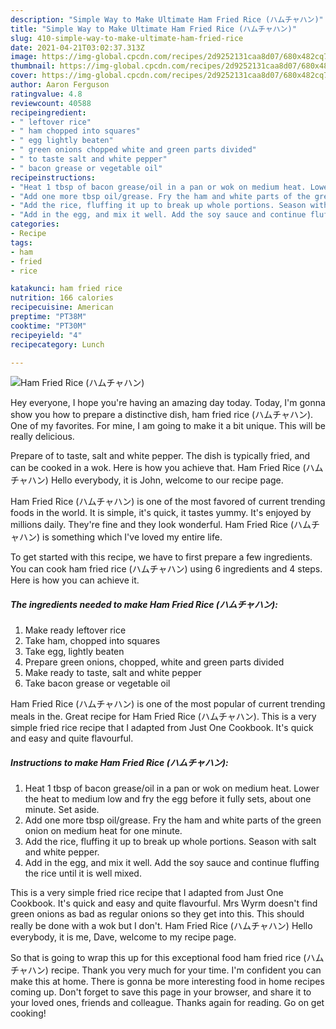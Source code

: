 ```yaml
---
description: "Simple Way to Make Ultimate Ham Fried Rice (ハムチャハン)"
title: "Simple Way to Make Ultimate Ham Fried Rice (ハムチャハン)"
slug: 410-simple-way-to-make-ultimate-ham-fried-rice
date: 2021-04-21T03:02:37.313Z
image: https://img-global.cpcdn.com/recipes/2d9252131caa8d07/680x482cq70/ham-fried-rice-ハムチャハン-recipe-main-photo.jpg
thumbnail: https://img-global.cpcdn.com/recipes/2d9252131caa8d07/680x482cq70/ham-fried-rice-ハムチャハン-recipe-main-photo.jpg
cover: https://img-global.cpcdn.com/recipes/2d9252131caa8d07/680x482cq70/ham-fried-rice-ハムチャハン-recipe-main-photo.jpg
author: Aaron Ferguson
ratingvalue: 4.8
reviewcount: 40588
recipeingredient:
- " leftover rice"
- " ham chopped into squares"
- " egg lightly beaten"
- " green onions chopped white and green parts divided"
- " to taste salt and white pepper"
- " bacon grease or vegetable oil"
recipeinstructions:
- "Heat 1 tbsp of bacon grease/oil in a pan or wok on medium heat. Lower the heat to medium low and fry the egg before it fully sets, about one minute. Set aside."
- "Add one more tbsp oil/grease. Fry the ham and white parts of the green onion on medium heat for one minute."
- "Add the rice, fluffing it up to break up whole portions. Season with salt and white pepper."
- "Add in the egg, and mix it well. Add the soy sauce and continue fluffing the rice until it is well mixed."
categories:
- Recipe
tags:
- ham
- fried
- rice

katakunci: ham fried rice 
nutrition: 166 calories
recipecuisine: American
preptime: "PT38M"
cooktime: "PT30M"
recipeyield: "4"
recipecategory: Lunch

---
```



![Ham Fried Rice (ハムチャハン)](https://img-global.cpcdn.com/recipes/2d9252131caa8d07/680x482cq70/ham-fried-rice-ハムチャハン-recipe-main-photo.jpg)

Hey everyone, I hope you're having an amazing day today. Today, I'm gonna show you how to prepare a distinctive dish, ham fried rice (ハムチャハン). One of my favorites. For mine, I am going to make it a bit unique. This will be really delicious.

Prepare of to taste, salt and white pepper. The dish is typically fried, and can be cooked in a wok. Here is how you achieve that. Ham Fried Rice (ハムチャハン) Hello everybody, it is John, welcome to our recipe page.

Ham Fried Rice (ハムチャハン) is one of the most favored of current trending foods in the world. It is simple, it's quick, it tastes yummy. It's enjoyed by millions daily. They're fine and they look wonderful. Ham Fried Rice (ハムチャハン) is something which I've loved my entire life.


To get started with this recipe, we have to first prepare a few ingredients. You can cook ham fried rice (ハムチャハン) using 6 ingredients and 4 steps. Here is how you can achieve it.

<!--inarticleads1-->

##### The ingredients needed to make Ham Fried Rice (ハムチャハン):

1. Make ready  leftover rice
1. Take  ham, chopped into squares
1. Take  egg, lightly beaten
1. Prepare  green onions, chopped, white and green parts divided
1. Make ready  to taste, salt and white pepper
1. Take  bacon grease or vegetable oil


Ham Fried Rice (ハムチャハン) is one of the most popular of current trending meals in the. Great recipe for Ham Fried Rice (ハムチャハン). This is a very simple fried rice recipe that I adapted from Just One Cookbook. It&#39;s quick and easy and quite flavourful. 

<!--inarticleads2-->

##### Instructions to make Ham Fried Rice (ハムチャハン):

1. Heat 1 tbsp of bacon grease/oil in a pan or wok on medium heat. Lower the heat to medium low and fry the egg before it fully sets, about one minute. Set aside.
1. Add one more tbsp oil/grease. Fry the ham and white parts of the green onion on medium heat for one minute.
1. Add the rice, fluffing it up to break up whole portions. Season with salt and white pepper.
1. Add in the egg, and mix it well. Add the soy sauce and continue fluffing the rice until it is well mixed.


This is a very simple fried rice recipe that I adapted from Just One Cookbook. It&#39;s quick and easy and quite flavourful. Mrs Wyrm doesn&#39;t find green onions as bad as regular onions so they get into this. This should really be done with a wok but I don&#39;t. Ham Fried Rice (ハムチャハン) Hello everybody, it is me, Dave, welcome to my recipe page. 

So that is going to wrap this up for this exceptional food ham fried rice (ハムチャハン) recipe. Thank you very much for your time. I'm confident you can make this at home. There is gonna be more interesting food in home recipes coming up. Don't forget to save this page in your browser, and share it to your loved ones, friends and colleague. Thanks again for reading. Go on get cooking!
